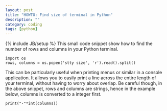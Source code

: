 ```yaml
---
layout: post
title: "HOWTO: Find size of terminal in Python"
description: ""
category: coding
tags: [python]
---
```

{% include JB/setup %}
This small code snippet show how to find the number of rows and columns in your Python terminal.

    import os
    rows, columns = os.popen('stty size', 'r').read().split()

This can be particularly useful when printing menus or similar in a console application. It allows you to easily print a line across the entire length of your terminal, without having to worry about overlap. Be careful though, in the above snippet, rows and columns are strings, hence in the example below, columns is converted to a integer first.

    print("-"*int(columns))
